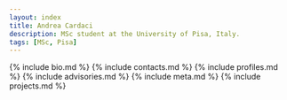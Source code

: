 ```yaml
---
layout: index
title: Andrea Cardaci
description: MSc student at the University of Pisa, Italy.
tags: [MSc, Pisa]
---
```


<article>
{% include bio.md %}
{% include contacts.md %}
{% include profiles.md %}
{% include advisories.md %}
{% include meta.md %}
{% include projects.md %}
</article>
